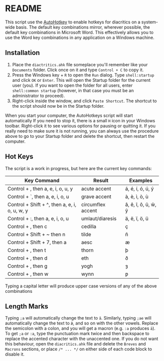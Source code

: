 # README

This script use the [AutoHotkey](autohotkey.com) to enable hotkeys for diacritics on a system-wide basis. The default key combinations mirror, wherever possible, the default key combinations in Microsoft Word. This effectively allows you to use the Word key combinations in any application on a Windows machine.

## Installation

1. Place the `diactritics.ahk` file someplace you'll remember like your `Documents` folder. Click once on it and type `Control + C` to copy it.
2. Press the Windows key + `R` to open the `Run` dialog. Type `shell:startup` and click `OK` or `Enter`. This will open the Startup folder for the current user (you). If you want to open the folder for all users, enter `shell:common startup` (however, in that case you must be an administrator to proceed).
3. Right-click inside the window, and click `Paste Shortcut`. The shortcut to the script should now be in the Startup folder.

When you start your computer, the AutoHotkeys script will start automatically If you need to stop it, there is a small `H` icon in your Windows toolbar. Right-click it to see various options for pausing or quitting it. If you really need to make sure it is not running, you can always use the procedure above to go to your Startup folder and delete the shortcut, then restart the computer.

## Hot Keys

The script is a work in progress, but here are the current key commands:

| Key Command                                   | Result                      | Examples            |
|-----------------------------------------------|-----------------------------|---------------------|
| Control + , then a, e, i, o, u, y             | acute accent                | á, é, í, ó, ú, ý    |
| Control + `, then a, e, i, o, u               | grave accent                | à, è, ì, ò, ù       |
| Control + Shift + ^, then a, e, i, o, u, w, y | circumflex accent           | â, ê, î, ô, û, ŵ, ŷ |
| Control + :, then a, e, i, o, u               | umlaut/diaresis             | ä, ë, ï, ö, ü       |
| Control + , then c                            | cedilla                     | ç                   |
| Control + Shift + ~ then n                    | tilde                       | ñ                   |
| Control + Shift + 7, then a                   | aesc                        | æ                   |
| Control + , then t                            | thorn                       | þ                   |
| Control + , then d                            | eth                         | ð                   |
| Control + , then g                            | yogh                        | ȝ                   |
| Control + , then w                            | wynn                        | ƿ                   |

Typing a capital letter will produce upper case versions of any of the above combinations

## Length Marks

Typing `;a` will automatically change the text to `ă`. Similarly, typing `;ae` will automatically change the text to `æ̆`, and so on with the other vowels. Replace the semicolon with a colon, and you will get a macron (e.g. `:a` produces `ā`). To get `;a` or `:a`, type the punctuation mark twice and then backspace to replace the accented character with the unaccented one. If you do not want this behaviour, open the `diacritics.ahk` file and delete the `Breves` and `Macrons` sections, or place `/* ... */` on either side of each code block to disable it.
